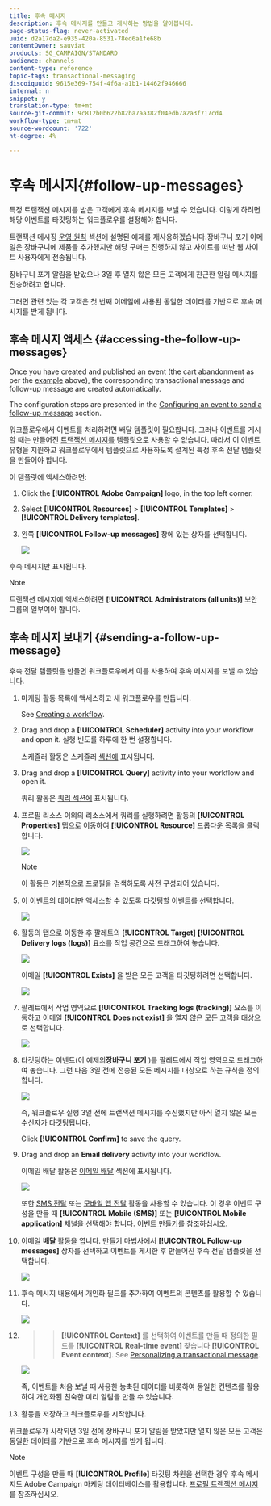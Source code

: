 ```yaml
---
title: 후속 메시지
description: 후속 메시지를 만들고 게시하는 방법을 알아봅니다.
page-status-flag: never-activated
uuid: d2a17da2-e935-420a-8531-78ed6a1fe68b
contentOwner: sauviat
products: SG_CAMPAIGN/STANDARD
audience: channels
content-type: reference
topic-tags: transactional-messaging
discoiquuid: 9615e369-754f-4f6a-a1b1-14462f946666
internal: n
snippet: y
translation-type: tm+mt
source-git-commit: 9c812b0b622b82ba7aa382f04edb7a2a3f717cd4
workflow-type: tm+mt
source-wordcount: '722'
ht-degree: 4%

---
```



# 후속 메시지{#follow-up-messages}

특정 트랜잭션 메시지를 받은 고객에게 후속 메시지를 보낼 수 있습니다. 이렇게 하려면 해당 이벤트를 타깃팅하는 워크플로우를 설정해야 합니다.

트랜잭션 메시징 [운영 원칙](../../channels/using/getting-started-with-transactional-msg.md#transactional-messaging-operating-principle) 섹션에 설명된 예제를 재사용하겠습니다.장바구니 포기 이메일은 장바구니에 제품을 추가했지만 해당 구매는 진행하지 않고 사이트를 떠난 웹 사이트 사용자에게 전송됩니다.

장바구니 포기 알림을 받았으나 3일 후 열지 않은 모든 고객에게 친근한 알림 메시지를 전송하려고 합니다.

그러면 관련 있는 각 고객은 첫 번째 이메일에 사용된 동일한 데이터를 기반으로 후속 메시지를 받게 됩니다.

## 후속 메시지 액세스 {#accessing-the-follow-up-messages}

Once you have created and published an event (the cart abandonment as per the [example](../../channels/using/getting-started-with-transactional-msg.md#transactional-messaging-operating-principle) above), the corresponding transactional message and follow-up message are created automatically.

The configuration steps are presented in the [Configuring an event to send a follow-up message](../../administration/using/configuring-transactional-messaging.md#configuring-an-event-to-send-a-follow-up-message) section.

워크플로우에서 이벤트를 처리하려면 배달 템플릿이 필요합니다. 그러나 이벤트를 게시할 때는 만들어진 [트랜잭션 메시지를](../../channels/using/event-transactional-messages.md) 템플릿으로 사용할 수 없습니다. 따라서 이 이벤트 유형을 지원하고 워크플로우에서 템플릿으로 사용하도록 설계된 특정 후속 전달 템플릿을 만들어야 합니다.

이 템플릿에 액세스하려면:

1. Click the **[!UICONTROL Adobe Campaign]** logo, in the top left corner.
1. Select **[!UICONTROL Resources]** > **[!UICONTROL Templates]** > **[!UICONTROL Delivery templates]**.
1. 왼쪽 **[!UICONTROL Follow-up messages]** 창에 있는 상자를 선택합니다.

   ![](assets/message-center_follow-up-search.png)

후속 메시지만 표시됩니다.

>[!NOTE]
>
>트랜잭션 메시지에 액세스하려면 **[!UICONTROL Administrators (all units)]** 보안 그룹의 일부여야 합니다.

## 후속 메시지 보내기 {#sending-a-follow-up-message}

후속 전달 템플릿을 만들면 워크플로우에서 이를 사용하여 후속 메시지를 보낼 수 있습니다.

1. 마케팅 활동 목록에 액세스하고 새 워크플로우를 만듭니다.

   See [Creating a workflow](../../automating/using/building-a-workflow.md#creating-a-workflow).

1. Drag and drop a **[!UICONTROL Scheduler]** activity into your workflow and open it. 실행 빈도를 하루에 한 번 설정합니다.

   스케줄러 활동은 스케줄러 [섹션에](../../automating/using/scheduler.md) 표시됩니다.

1. Drag and drop a **[!UICONTROL Query]** activity into your workflow and open it.

   쿼리 활동은 [쿼리 섹션에](../../automating/using/query.md) 표시됩니다.

1. 프로필 리소스 이외의 리소스에서 쿼리를 실행하려면 활동의 **[!UICONTROL Properties]** 탭으로 이동하여 **[!UICONTROL Resource]** 드롭다운 목록을 클릭합니다.

   ![](assets/message-center_follow-up-query-properties.png)

   >[!NOTE]
   >
   >이 활동은 기본적으로 프로필을 검색하도록 사전 구성되어 있습니다.

1. 이 이벤트의 데이터만 액세스할 수 있도록 타깃팅할 이벤트를 선택합니다.

   ![](assets/message-center_follow-up-query-resource.png)

1. 활동의 탭으로 이동한 후 팔레트의 **[!UICONTROL Target]** **[!UICONTROL Delivery logs (logs)]** 요소를 작업 공간으로 드래그하여 놓습니다.

   ![](assets/message-center_follow-up-delivery-logs.png)

   이메일 **[!UICONTROL Exists]** 을 받은 모든 고객을 타깃팅하려면 선택합니다.

   ![](assets/message-center_follow-up-delivery-logs-exists.png)

1. 팔레트에서 작업 영역으로 **[!UICONTROL Tracking logs (tracking)]** 요소를 이동하고 이메일 **[!UICONTROL Does not exist]** 을 열지 않은 모든 고객을 대상으로 선택합니다.

   ![](assets/message-center_follow-up-delivery-and-tracking-logs.png)

1. 타깃팅하는 이벤트(이 예제의&#x200B;**장바구니 포기** )를 팔레트에서 작업 영역으로 드래그하여 놓습니다. 그런 다음 3일 전에 전송된 모든 메시지를 대상으로 하는 규칙을 정의합니다.

   ![](assets/message-center_follow-up-created.png)

   즉, 워크플로우 실행 3일 전에 트랜잭션 메시지를 수신했지만 아직 열지 않은 모든 수신자가 타깃팅됩니다.

   Click **[!UICONTROL Confirm]** to save the query.

1. Drag and drop an **Email delivery** activity into your workflow.

   이메일 배달 활동은 [이메일 배달](../../automating/using/email-delivery.md) 섹션에 표시됩니다.

   ![](assets/message-center_follow-up-workflow.png)

   또한 [SMS 전달](../../automating/using/sms-delivery.md) 또는 [모바일 앱 전달](../../automating/using/push-notification-delivery.md) 활동을 사용할 수 있습니다. 이 경우 이벤트 구성을 만들 때 **[!UICONTROL Mobile (SMS)]** 또는 **[!UICONTROL Mobile application]** 채널을 선택해야 합니다. [이벤트 만들기](../../administration/using/configuring-transactional-messaging.md#creating-an-event)를 참조하십시오.

1. 이메일 **배달** 활동을 엽니다. 만들기 마법사에서 **[!UICONTROL Follow-up messages]** 상자를 선택하고 이벤트를 게시한 후 만들어진 후속 전달 템플릿을 선택합니다.

   ![](assets/message-center_follow-up-template.png)

1. 후속 메시지 내용에서 개인화 필드를 추가하여 이벤트의 콘텐츠를 활용할 수 있습니다.

   ![](assets/message-center_follow-up-content.png)

1. > > **[!UICONTROL Context]** 를 선택하여 이벤트를 만들 때 정의한 필드를 **[!UICONTROL Real-time event]** 찾습니다 **[!UICONTROL Event context]**. See [Personalizing a transactional message](../../channels/using/event-transactional-messages.md#personalizing-a-transactional-message).

   ![](assets/message-center_follow-up-personalization.png)

   즉, 이벤트를 처음 보낼 때 사용한 농축된 데이터를 비롯하여 동일한 컨텐츠를 활용하여 개인화된 친숙한 미리 알림을 만들 수 있습니다.

1. 활동을 저장하고 워크플로우를 시작합니다.

워크플로우가 시작되면 3일 전에 장바구니 포기 알림을 받았지만 열지 않은 모든 고객은 동일한 데이터를 기반으로 후속 메시지를 받게 됩니다.

>[!NOTE]
>
>이벤트 구성을 만들 때 **[!UICONTROL Profile]** 타깃팅 차원을 선택한 경우 후속 메시지도 Adobe Campaign 마케팅 데이터베이스를 활용합니다. [프로필 트랜잭션 메시지](../../channels/using/profile-transactional-messages.md)를 참조하십시오.

